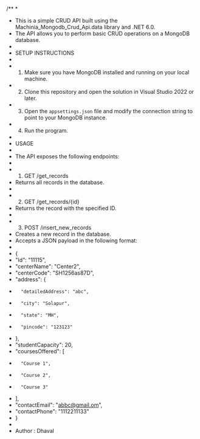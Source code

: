
/**
 * 
 * This is a simple CRUD API built using the Machinia_Mongodb_Crud_Api.data library and .NET 6.0.
 * The API allows you to perform basic CRUD operations on a MongoDB database.
 * 
 * SETUP INSTRUCTIONS
 * 
 * 1. Make sure you have MongoDB installed and running on your local machine.
 * 2. Clone this repository and open the solution in Visual Studio 2022 or later.
 * 3. Open the `appsettings.json` file and modify the connection string to point to your MongoDB instance.
 * 4. Run the program.
 * 
 * USAGE
 * 
 * The API exposes the following endpoints:
 * 
 * 1. GET /get_records
 *    Returns all records in the database.
 * 
 * 2. GET /get_records/{id}
 *    Returns the record with the specified ID.
 * 
 * 3. POST /insert_new_records
 *    Creates a new record in the database.
 *    Accepts a JSON payload in the following format:
 *    
 *    {
 *   "Id": "11115",
 *   "centerName": "Center2",
 *   "centerCode": "SH1256as87D",
 *   "address": {
 *       "detailedAddress": "abc",
 *       "city": "Solapur",
 *       "state": "MH",
 *       "pincode": "123123"
 *   },
 *   "studentCapacity": 20,
 *   "coursesOffered": [
 *       "Course 1",
 *       "Course 2",
 *       "Course 3"
 *   ],
 *   "contactEmail": "abbc@gmail.om",
 *   "contactPhone": "1112211133"
 *	}
 * 
 *   Author : Dhaval
